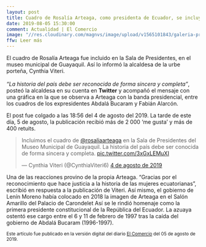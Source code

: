 ```yaml
---
layout: post
title: Cuadro de Rosalía Arteaga, como presidenta de Ecuador, se incluyó en Museo Municipal de Guayaquil
date: 2019-08-05 15:30:00
comment: Actualidad | El Comercio
image: "//res.cloudinary.com/magnvs/image/upload/v1565101843/galeria-pres_u4ic0g.jpg"
ffw: Leer más  
---
```

El cuadro de Rosalía Arteaga fue incluido en la Sala de Presidentes, en el museo municipal de Guayaquil. Así lo informó la alcaldesa de la urbe porteña, Cynthia Viteri.<br /><br /> *“La historia del país debe ser reconocida de forma sincera y completa”*, posteó la alcaldesa en su cuenta en **Twitter** y acompañó el mensaje con una gráfica en la que se observa a Arteaga con la banda presidencial, entre los cuadros de los expresidentes Abdalá Bucaram y Fabián Alarcón.  

El post fue colgado a las 18:56 del 4 de agosto del 2019. La tarde de este día, 5 de agosto, la publicación recibió más de 2 000 ‘me gusta’ y más de 400 retuits.  

<blockquote class="twitter-tweet" data-lang="es"><p lang="es" dir="ltr">Incluimos el cuadro de <a href="https://twitter.com/rosaliaarteaga?ref_src=twsrc%5Etfw">@rosaliaarteaga</a> en la Sala de Presidentes del Museo Municipal de Guayaquil. La historia del país debe ser conocida de forma sincera y completa. <a href="https://t.co/3xGxLEMuXI">pic.twitter.com/3xGxLEMuXI</a></p>&mdash; Cynthia Viteri (@CynthiaViteri6) <a href="https://twitter.com/CynthiaViteri6/status/1158164936025092096?ref_src=twsrc%5Etfw">4 de agosto de 2019</a></blockquote>
<script async src="https://platform.twitter.com/widgets.js" charset="utf-8"></script>

Una de las reacciones provino de la propia Arteaga. “Gracias por el reconocimiento que hace justicia a la historia de las mujeres ecuatorianas”, escribió en respuesta a la publicación de Viteri. Así mismo, el gobierno de Lenín Moreno había colocado en 2018 la imagen de Arteaga en el Salón Amarillo del Palacio de Carondelet Así se le rindió homenaje como la primera presidente constitucional de la República del Ecuador. La azuaya ostentó ese cargo entre el 6 y 11 de febrero de 1997 tras la caída del gobierno de Abdalá Bucaram (1996-1997). 

<small>Este artículo fue publicado en la versión digital del diario [El Comercio](//www.elcomercio.com/actualidad/cuadro-rosalia-arteaga-museo-guayaquil.html) del 05 de agosto de 2019.</small>
